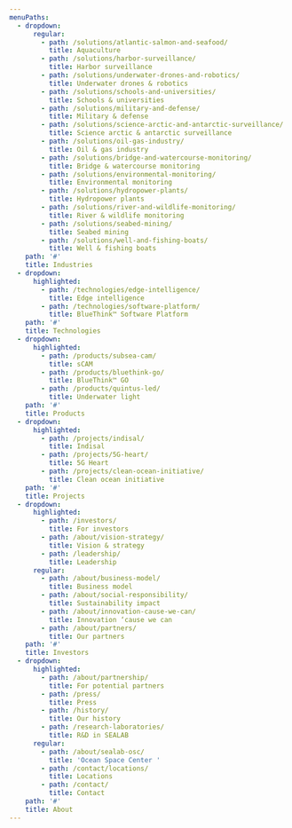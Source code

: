 ```yaml
---
menuPaths:
  - dropdown:
      regular:
        - path: /solutions/atlantic-salmon-and-seafood/
          title: Aquaculture
        - path: /solutions/harbor-surveillance/
          title: Harbor surveillance
        - path: /solutions/underwater-drones-and-robotics/
          title: Underwater drones & robotics
        - path: /solutions/schools-and-universities/
          title: Schools & universities
        - path: /solutions/military-and-defense/
          title: Military & defense
        - path: /solutions/science-arctic-and-antarctic-surveillance/
          title: Science arctic & antarctic surveillance
        - path: /solutions/oil-gas-industry/
          title: Oil & gas industry
        - path: /solutions/bridge-and-watercourse-monitoring/
          title: Bridge & watercourse monitoring
        - path: /solutions/environmental-monitoring/
          title: Environmental monitoring
        - path: /solutions/hydropower-plants/
          title: Hydropower plants
        - path: /solutions/river-and-wildlife-monitoring/
          title: River & wildlife monitoring
        - path: /solutions/seabed-mining/
          title: Seabed mining
        - path: /solutions/well-and-fishing-boats/
          title: Well & fishing boats
    path: '#'
    title: Industries
  - dropdown:
      highlighted:
        - path: /technologies/edge-intelligence/
          title: Edge intelligence
        - path: /technologies/software-platform/
          title: BlueThink™ Software Platform
    path: '#'
    title: Technologies
  - dropdown:
      highlighted:
        - path: /products/subsea-cam/
          title: sCAM
        - path: /products/bluethink-go/
          title: BlueThink™ GO
        - path: /products/quintus-led/
          title: Underwater light
    path: '#'
    title: Products
  - dropdown:
      highlighted:
        - path: /projects/indisal/
          title: Indisal
        - path: /projects/5G-heart/
          title: 5G Heart
        - path: /projects/clean-ocean-initiative/
          title: Clean ocean initiative
    path: '#'
    title: Projects
  - dropdown:
      highlighted:
        - path: /investors/
          title: For investors
        - path: /about/vision-strategy/
          title: Vision & strategy
        - path: /leadership/
          title: Leadership
      regular:
        - path: /about/business-model/
          title: Business model
        - path: /about/social-responsibility/
          title: Sustainability impact
        - path: /about/innovation-cause-we-can/
          title: Innovation ‘cause we can
        - path: /about/partners/
          title: Our partners
    path: '#'
    title: Investors
  - dropdown:
      highlighted:
        - path: /about/partnership/
          title: For potential partners
        - path: /press/
          title: Press
        - path: /history/
          title: Our history
        - path: /research-laboratories/
          title: R&D in SEALAB
      regular:
        - path: /about/sealab-osc/
          title: 'Ocean Space Center '
        - path: /contact/locations/
          title: Locations
        - path: /contact/
          title: Contact
    path: '#'
    title: About
---
```


